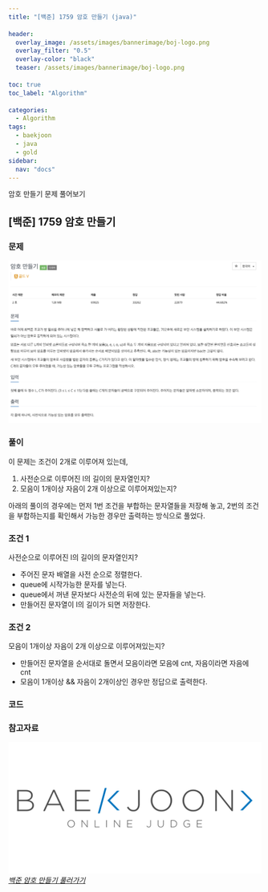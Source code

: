 ```yaml
---
title: "[백준] 1759 암호 만들기 (java)"

header:
  overlay_image: /assets/images/bannerimage/boj-logo.png
  overlay_filter: "0.5"
  overlay-color: "black"
  teaser: /assets/images/bannerimage/boj-logo.png

toc: true
toc_label: "Algorithm"

categories:
  - Algorithm
tags:
  - baekjoon
  - java
  - gold
sidebar:
  nav: "docs"
---
```


암호 만들기 문제 풀어보기

## [백준] 1759 암호 만들기

### 문제

![문제](../../assets/images/algorithm/baekjoon/gold/BOJ1759/problem.png)

### 풀이

이 문제는 조건이 2개로 이루어져 있는데,

1. 사전순으로 이루어진 l의 길이의 문자열인지?
2. 모음이 1개이상 자음이 2개 이상으로 이루어져있는지?

아래의 풀이의 경우에는 먼저 1번 조건을 부합하는 문자열들을 저장해 놓고, 2번의 조건을 부합하는지를 확인해서 가능한 경우만 출력하는 방식으로 풀었다.

### 조건 1

사전순으로 이루어진 l의 길이의 문자열인지?

- 주어진 문자 배열을 사전 순으로 정렬한다.
- queue에 시작가능한 문자를 넣는다.
- queue에서 꺼낸 문자보다 사전순의 뒤에 있는 문자들을 넣는다.
- 만들어진 문자열이 l의 길이가 되면 저장한다.

### 조건 2

모음이 1개이상 자음이 2개 이상으로 이루어져있는지?

- 만들어진 문자열을 순서대로 돌면서 모음이라면 모음에 cnt, 자음이라면 자음에 cnt
- 모음이 1개이상 && 자음이 2개이상인 경우만 정답으로 출력한다.

### 코드

<script src="https://emgithub.com/embed-v2.js?target=https%3A%2F%2Fgithub.com%2Fkoreaygj%2FAlgorithm_study%2Fblob%2Fmain%2FJava%2Fbaekjoon%2Fgold%2FBOJ1759%2FMain.java&style=androidstudio&type=code&showBorder=on&showLineNumbers=on&showFileMeta=on&showFullPath=on&showCopy=on"></script>

### 참고자료

[![백준 문제 링크](/assets/images/bannerimage/boj-logo.png)_백준 암호 만들기 풀러가기_](https://www.acmicpc.net/problem/1759)

